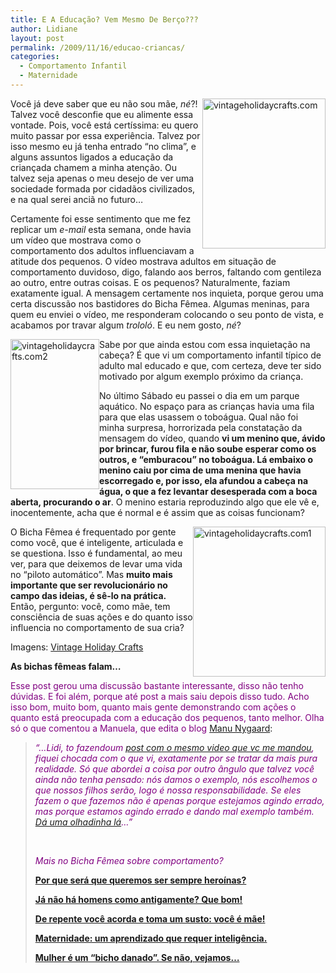 ```yaml
---
title: E A Educação? Vem Mesmo De Berço???
author: Lidiane
layout: post
permalink: /2009/11/16/educao-criancas/
categories:
  - Comportamento Infantil
  - Maternidade
---
```

[<img style="display: inline; margin-left: 0; margin-right: 0; border-width: 0;" title="vintageholidaycrafts.com" src="https://www.trololodemulher.com.br/2009/11/vintageholidaycrafts-com_thumb.jpg" border="0" alt="vintageholidaycrafts.com" width="197" height="240" align="right" />](https://www.trololodemulher.com.br/2009/11/vintageholidaycrafts-com_.jpg)Você já deve saber que eu não sou mãe, _né_?! Talvez você desconfie que eu alimente essa vontade. Pois, você está certíssima: eu quero muito passar por essa experiência. Talvez por isso mesmo eu já tenha entrado “no clima”, e alguns assuntos ligados a educação da criançada chamem a minha atenção. Ou talvez seja apenas o meu desejo de ver uma sociedade formada por cidadãos civilizados, e na qual serei anciã no futuro…

Certamente foi esse sentimento que me fez replicar um _e-mail_ esta semana, onde havia um vídeo que mostrava como o comportamento dos adultos influenciavam a atitude dos pequenos. O vídeo mostrava adultos em situação de comportamento duvidoso, digo, falando aos berros, faltando com gentileza ao outro, entre outras coisas. E os pequenos? Naturalmente, faziam exatamente igual. A mensagem certamente nos inquieta, porque gerou uma certa discussão nos bastidores do Bicha Fêmea. Algumas meninas, para quem eu enviei o vídeo, me responderam colocando o seu ponto de vista, e acabamos por travar algum _trololó_. E eu nem gosto, _né_?

[<img style="display: inline; margin-left: 0; margin-right: 0; border-width: 0;" title="vintageholidaycrafts.com2" src="https://www.trololodemulher.com.br/2009/11/vintageholidaycrafts-com2_thumb.jpg" border="0" alt="vintageholidaycrafts.com2" width="142" height="240" align="left" />](https://www.trololodemulher.com.br/2009/11/vintageholidaycrafts-com2_.jpg)Sabe por que ainda estou com essa inquietação na cabeça? É que vi um comportamento infantil típico de adulto mal educado e que, com certeza, deve ter sido motivado por algum exemplo próximo da criança.

No último Sábado eu passei o dia em um parque aquático. No espaço para as crianças havia uma fila para que elas usassem o toboágua. Qual não foi minha surpresa, horrorizada pela constatação da mensagem do vídeo, quando **vi um menino que, ávido por brincar, furou fila e não soube esperar como os outros, e “emburacou” no toboágua. Lá embaixo o menino caiu por cima de uma menina que havia escorregado e, por isso, ela afundou a cabeça na água, o que a fez levantar desesperada com a boca aberta, procurando o ar**. O menino estaria reproduzindo algo que ele vê e, inocentemente, acha que é normal e é assim que as coisas funcionam?

[<img style="display: inline; margin-left: 0; margin-right: 0; border-width: 0;" title="vintageholidaycrafts.com1" src="https://www.trololodemulher.com.br/2009/11/vintageholidaycrafts-com1_thumb.jpg" border="0" alt="vintageholidaycrafts.com1" width="212" height="240" align="right" />](https://www.trololodemulher.com.br/2009/11/vintageholidaycrafts-com1_.jpg) O Bicha Fêmea é frequentado por gente como você, que é inteligente, articulada e se questiona. Isso é fundamental, ao meu ver, para que deixemos de levar uma vida no “piloto automático”. Mas **muito mais importante que ser revolucionário no campo das ideias, é sê-lo na prática.** Então, pergunto: você, como mãe, tem consciência de suas ações e do quanto isso influencia no comportamento de sua cria?

Imagens: <a href="http://vintageholidaycrafts.com/" target="_blank" rel="noopener noreferrer">Vintage Holiday Crafts</a>

**As bichas fêmeas falam…**

<span style="color: #800080;">Esse post gerou uma discussão bastante interessante, disso não tenho dúvidas. E foi além, porque até post a mais saiu depois disso tudo. Acho isso bom, muito bom, quanto mais gente demonstrando com ações o quanto está preocupada com a educação dos pequenos, tanto melhor. Olha só o que comentou a Manuela, que edita o blog</span> <a href="http://manuelanygaard.blogspot.com/" target="_blank" rel="noopener noreferrer">Manu Nygaard</a>:

> _<span style="color: #800080;">“…Lidi, to fazendoum</span> <a href="http://manuelanygaard.blogspot.com/2009/11/voce-tem-orgulho-da-educacao-que-da-aos.html" target="_blank" rel="noopener noreferrer">post com o mesmo video que vc me mandou</a><span style="color: #800080;">, fiquei chocada com o que vi, exatamente por se tratar da mais pura realidade. Só que abordei a coisa por outro ângulo que talvez você ainda não tenha pensado: nós damos o exemplo, nós escolhemos o que nossos filhos serão, logo é nossa responsabilidade. Se eles fazem o que fazemos não é apenas porque estejamos agindo errado, mas porque estamos agindo errado e dando mal exemplo também.<br /> </span><a href="http://manuelanygaard.blogspot.com/2009/11/voce-tem-orgulho-da-educacao-que-da-aos.html" target="_blank" rel="noopener noreferrer">Dá uma olhadinha lá</a><span style="color: #800080;">…”</span>_
> 
> _<span style="color: #800080;"> </span>_
> 
> _<span style="color: #800080;">Mais no Bicha Fêmea sobre comportamento?</span>_
> 
> <span style="color: #800080;"><strong><a href="http://www.trololodemulher.com.br/2009/11/26/mulher-heroina/" target="_self">Por que será que queremos ser sempre heroínas?</a></strong></span>
> 
> <span style="color: #800080;"><strong><a href="http://www.trololodemulher.com.br/2009/10/05/comportamento-masculino/" target="_self">Já não há homens como antigamente? Que bom!</a></strong></span>
> 
> <span style="color: #800080;"><strong><a href="http://www.trololodemulher.com.br/2009/08/20/maternidade/" target="_self">De repente você acorda e toma um susto: você é mãe!</a></strong></span>
> 
> <span style="color: #800080;"><strong><a href="http://www.trololodemulher.com.br/2009/07/30/maternidade-2/" target="_self">Maternidade: um aprendizado que requer inteligência.</a></strong></span>
> 
> <span style="color: #800080;"><strong><a href="http://www.trololodemulher.com.br/2009/07/29/cobrancas-femininas/" target="_self">Mulher é um &#8220;bicho danado&#8221;. Se não, vejamos&#8230;</a></strong></span>